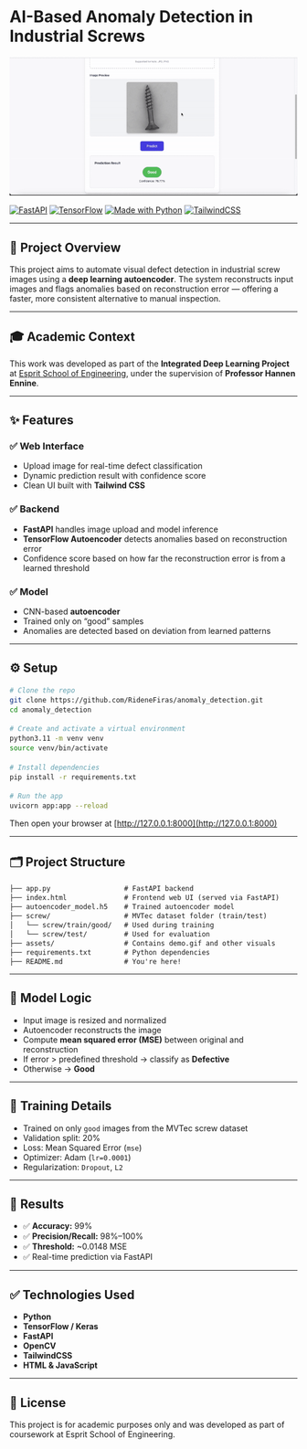 # AI-Based Anomaly Detection in Industrial Screws

![Demo Screenshot](assets/demo.gif)

[![FastAPI](https://img.shields.io/badge/backend-FastAPI-green?logo=fastapi)](https://fastapi.tiangolo.com/)
[![TensorFlow](https://img.shields.io/badge/model-TensorFlow-orange?logo=tensorflow)](https://www.tensorflow.org/)
[![Made with Python](https://img.shields.io/badge/Made%20with-Python-yellow?logo=python)](https://www.python.org/)
[![TailwindCSS](https://img.shields.io/badge/frontend-TailwindCSS-blue?logo=tailwindcss)](https://tailwindcss.com/)

---

## 🧠 Project Overview

This project aims to automate visual defect detection in industrial screw images using a **deep learning autoencoder**. The system reconstructs input images and flags anomalies based on reconstruction error — offering a faster, more consistent alternative to manual inspection.

---

## 🎓 Academic Context

This work was developed as part of the **Integrated Deep Learning Project** at [Esprit School of Engineering](https://esprit.tn/), under the supervision of **Professor Hannen Ennine**.

---

## ✨ Features

### ✅ Web Interface
- Upload image for real-time defect classification
- Dynamic prediction result with confidence score
- Clean UI built with **Tailwind CSS**

### ✅ Backend
- **FastAPI** handles image upload and model inference
- **TensorFlow Autoencoder** detects anomalies based on reconstruction error
- Confidence score based on how far the reconstruction error is from a learned threshold

### ✅ Model
- CNN-based **autoencoder**
- Trained only on “good” samples
- Anomalies are detected based on deviation from learned patterns

---

## ⚙️ Setup

```bash
# Clone the repo
git clone https://github.com/RideneFiras/anomaly_detection.git
cd anomaly_detection

# Create and activate a virtual environment
python3.11 -m venv venv
source venv/bin/activate

# Install dependencies
pip install -r requirements.txt

# Run the app
uvicorn app:app --reload
```

Then open your browser at [http://127.0.0.1:8000](http://127.0.0.1:8000)

---

## 🗂️ Project Structure

```
├── app.py                  # FastAPI backend
├── index.html              # Frontend web UI (served via FastAPI)
├── autoencoder_model.h5    # Trained autoencoder model
├── screw/                  # MVTec dataset folder (train/test)
│   └── screw/train/good/   # Used during training
│   └── screw/test/         # Used for evaluation
├── assets/                 # Contains demo.gif and other visuals
├── requirements.txt        # Python dependencies
├── README.md               # You're here!
```

---

## 🧪 Model Logic

- Input image is resized and normalized
- Autoencoder reconstructs the image
- Compute **mean squared error (MSE)** between original and reconstruction
- If error > predefined threshold → classify as **Defective**
- Otherwise → **Good**

---

## 🧠 Training Details

- Trained on only `good` images from the MVTec screw dataset
- Validation split: 20%
- Loss: Mean Squared Error (`mse`)
- Optimizer: Adam (`lr=0.0001`)
- Regularization: `Dropout`, `L2`

---

## 🧾 Results

- ✅ **Accuracy:** 99%  
- ✅ **Precision/Recall:** 98%–100% 
- ✅ **Threshold:** ~0.0148 MSE  
- ✅ Real-time prediction via FastAPI 

---

## ✅ Technologies Used

- **Python**
- **TensorFlow / Keras**
- **FastAPI**
- **OpenCV**
- **TailwindCSS**
- **HTML & JavaScript**

---

## 📜 License

This project is for academic purposes only and was developed as part of coursework at Esprit School of Engineering.
